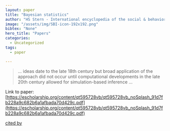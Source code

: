```yaml
---
layout: paper
title: "Bayesian statistics"
author: "HS Stern - International encyclopedia of the social & behavioral …, 2015 - escholarship.org"
image: "/assets/img/SBI-icon-192x192.png"
bibtex: "None"
hero_title: "Papers"
categories:
  - Uncategorized
tags:
  - paper

---
```

>… ideas date to the late 18th century but broad application of the approach did not occur until computational developments in the late 20th century allowed for simulation-based inference …

Link to paper: [https://escholarship.org/content/qt595728vb/qt595728vb_noSplash_91d7fb228a9c682b6a1afbada70d429c.pdf](https://escholarship.org/content/qt595728vb/qt595728vb_noSplash_91d7fb228a9c682b6a1afbada70d429c.pdf)

[cited by](https://scholar.google.com/scholar?cites=4980692894619202559&as_sdt=2005&sciodt=0,5&hl=en&num=20)
